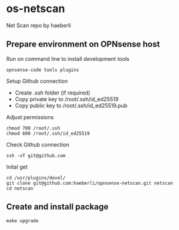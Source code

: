 # os-netscan
Net Scan repo by haeberli

## Prepare environment on OPNsense host
Run on command line to install development tools
```
opnsense-code tools plugins
```
Setup Github connection
* Create .ssh folder (if required)
* Copy private key to /root/.ssh/id_ed25519
* Copy public key to /root/.ssh/id_ed25519.pub

Adjust permissions
```
chmod 700 /root/.ssh
chmod 600 /root/.ssh/id_ed25519
```
Check Github connection
```
ssh -vT git@github.com
```
Inital get
```
cd /usr/plugins/devel/
git clone git@github.com:haeberli/opnsense-netscan.git netscan
cd netscan
```
## Create and install package
```
make upgrade
```
